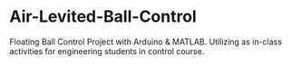 # Air-Levited-Ball-Control
Floating Ball Control Project with Arduino &amp; MATLAB. Utilizing as in-class activities for engineering students in control course.

